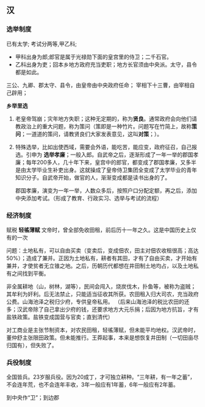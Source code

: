 


## 汉
### 选举制度

已有太学;
考试分两等,甲乙科;
- 甲科出身为郎;郎官是属于光禄勋下面的皇宫里的侍卫；二千石官。
- 乙科出身为吏；回本乡地方政府充当吏职；地方长官须由中央派。太守，县令都是如此。

三公、九卿、郡太守、县令，由皇帝由中央政府任命；
宰相下十三曹，由宰相自己辟用；


**乡举里选**
1. 老皇帝驾崩；灾年地方失职；这种无定期的，称为**贤良**。通常政府会向他们请教政治上的重大问题，称为策问（策即是一种竹片。问题写在竹简上，故称**策问**；一道道的策问，请教贤良们大家发表意见，这叫**对策**；）。
2. 特殊选举，比如出使西域，需要会外语，能吃苦，能应变，政府征召，自己报选。引申为 **选举孝廉**；一般入郎。自武帝之后，逐渐形成了一年一举的郡国孝廉；每年200多人，几十年下来，皇宫中的郎官，都变成了郡国孝廉，又多半是由太学毕业生补吏出身。这就操成了皇帝侍卫集团全变成了太学毕业的青年知识分子。自武帝开始，做官的人，渐渐变成都是读书出身的了。
   
   郡国孝廉，演变为一年一举，人数众多后，按照户口分配定额，再之后，添加中央添加考试。（形成了教育、行政实习、选举与考试的流程）


### 经济制度

赋税
**轻徭薄赋**
文帝时，曾全部免收田租，前后历十一年之久。这是中国历史上仅有的一次

问题：土地私有，可以自由买卖（变卖后，变成佃农，田主对佃农收租很高；高达50%）；造成了兼并。正因为土地私有，耕者有其田，才有了自由买卖，才开始有兼并，才使贫者无立锥之地。之后，历朝历代都想在井田制土地均占，以及土地私有之间找到平衡。

非全属耕地（山，树林，湖等），民间会闯入，烧炭伐木，扑鱼等，被称为盗贼；其牟利为奸利。后无法禁止，只能适当征收其所获。农田租入归大司农，充当政府公费。山海池泽之税归少府，专供皇帝私用。
（后来山海池泽的税比农田的还多；汉武帝除了自己拿出少府的钱，还要求地方大元乐捐；后因为地方抗旨，才有盐铁政策。盐铁变成国营与官卖；直到清代）

对工商业是主张节制资本，对农民田租，轻徭薄赋，但未能平均地权。汉武帝时，董仲舒主张限田政策。但未能推行。王莽起事，本来是想恢复井田制（一切田亩尽归国有），但失败了。


### 兵役制度

全国皆兵。23岁服兵役。因为20成丁，才可独立耕种。“三年耕，有一年之蓄”，不会连年荒，也不会连年丰收，3年一般应有1年蓄，6年一般应有2年蓄。

到中央作“卫”；到边郡













